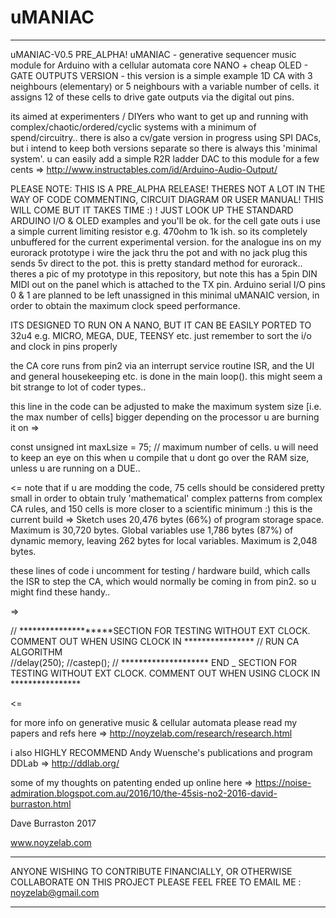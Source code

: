 # uMANIAC

****************************
uMANIAC-V0.5 PRE_ALPHA!
uMANIAC - generative sequencer music module for Arduino with a cellular automata core
NANO + cheap OLED - GATE OUTPUTS VERSION - this version is a simple example 1D CA with 3 neighbours (elementary) or 5 neighbours with a variable number of cells. it assigns 12 of these cells to drive gate outputs via the digital out pins. 

its aimed at experimenters / DIYers who want to get up and running with complex/chaotic/ordered/cyclic systems with a minimum of spend/circuitry.. there is also a cv/gate version in progress using SPI DACs, but i intend to keep both versions separate so there is always this 'minimal system'. u can easily add a simple R2R ladder DAC to this module for a few cents => 
http://www.instructables.com/id/Arduino-Audio-Output/

PLEASE NOTE: THIS IS A PRE_ALPHA RELEASE! THERES NOT A LOT IN THE WAY OF CODE COMMENTING, CIRCUIT DIAGRAM 0R USER MANUAL! 
THIS WILL COME BUT IT TAKES TIME :) ! JUST LOOK UP THE STANDARD ARDUINO I/O & OLED examples and you'll be ok. for the cell gate outs i use a simple current limiting resistor e.g. 470ohm to 1k ish. so its completely unbuffered for the current experimental version. for the analogue ins on my eurorack prototype i wire the jack thru the pot and with no jack plug this sends 5v direct to the pot. this is pretty standard method for eurorack.. theres a pic of my prototype in this repository, but note this has a 5pin DIN MIDI out on the panel which is attached to the TX pin. Arduino serial I/O pins 0 & 1 are planned to be left unassigned in this minimal uMANAIC version, in order to obtain the maximum clock speed performance.

ITS DESIGNED TO RUN ON A NANO, BUT IT CAN BE EASILY PORTED TO 32u4 e.g. MICRO, MEGA, DUE, TEENSY etc. just remember to sort the i/o and clock in pins properly

the CA core runs from pin2 via an interrupt service routine ISR, and the UI and general housekeeping etc. is done in the main loop(). this might seem a bit strange to lot of coder types..  

this line in the code can be adjusted to make the maximum system size [i.e. the max number of cells] bigger depending on the processor u are burning it on 
=>

const unsigned int maxLsize = 75;  // maximum number of cells. u will need to keep an eye on this when u compile that u dont go over the RAM size, unless u are running on a DUE..

<= 
note that if u are modding the code, 75 cells should be considered pretty small in order to obtain truly 'mathematical' complex patterns from complex CA rules, and 150 cells is more closer to a scientific minimum :) this is the current build =>
Sketch uses 20,476 bytes (66%) of program storage space. Maximum is 30,720 bytes.
Global variables use 1,786 bytes (87%) of dynamic memory, leaving 262 bytes for local variables. Maximum is 2,048 bytes.


these lines of code i uncomment for testing / hardware build, which calls the ISR to step the CA, which would normally be coming in from pin2. so u might find these handy..  

=>
    
// ********************SECTION FOR TESTING WITHOUT EXT CLOCK. COMMENT OUT WHEN USING CLOCK IN ****************
// RUN CA ALGORITHM  
//delay(250);
//castep();
// ******************** END _ SECTION FOR TESTING WITHOUT EXT CLOCK. COMMENT OUT WHEN USING CLOCK IN ****************

<=

for more info on generative music & cellular automata please read my papers and refs here =>
http://noyzelab.com/research/research.html
 
i also HIGHLY RECOMMEND Andy Wuensche's publications and program DDLab =>
http://ddlab.org/

some of my thoughts on patenting ended up online here =>
https://noise-admiration.blogspot.com.au/2016/10/the-45sis-no2-2016-david-burraston.html


Dave Burraston 2017

www.noyzelab.com

****************************

ANYONE WISHING TO CONTRIBUTE FINANCIALLY, OR OTHERWISE COLLABORATE ON THIS PROJECT PLEASE FEEL FREE TO EMAIL ME : noyzelab@gmail.com

****************************

